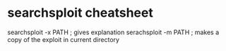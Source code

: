 # searchsploit cheatsheet
searchsploit -x PATH       	; gives explanation
serachsploit -m PATH		; makes a copy of the exploit in current directory